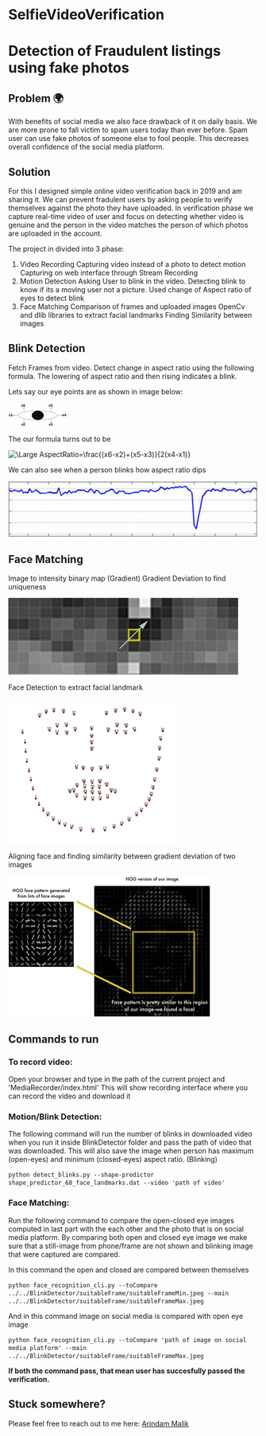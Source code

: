 # SelfieVideoVerification

# Detection of Fraudulent listings using fake photos

## Problem 🌍 
With benefits of social media we also face drawback of it on daily basis. We are more prone to fall victim to spam users today than ever before. Spam user can use fake photos of someone else to fool people. This decreases overall confidence of the social media platform. 

## Solution
For this I designed simple online video verification back in 2019 and am sharing it. We can prevent fradulent users by asking people to verify themselves against the photo they have uploaded. 
In verification phase we capture real-time video of user and focus on detecting whether video is genuine and the person in the video matches the person of which photos are uploaded in the account. 

The project in divided into 3 phase:
1. Video Recording
    Capturing video instead of a photo to detect motion
    Capturing on web interface through Stream Recording 
2. Motion Detection
    Asking User to blink in the video.
    Detecting blink to know if its a moving user not a picture.
    Used change of  Aspect ratio of eyes to detect blink
3. Face Matching
    Comparison of frames and uploaded images
    OpenCv and dlib libraries to extract facial landmarks 
    Finding Similarity between images

## Blink Detection
Fetch Frames from video. Detect change in aspect ratio using the following formula. The lowering of aspect ratio and then rising indicates a blink.

Lets say our eye points are as shown in image below:


![pageres](eyeAspectRatio.jpg "eyeAspectRatio")

The our formula turns out to be


<img src="https://latex.codecogs.com/svg.latex?\Large&space;AspectRatio=\frac{(x6-x2)+(x5-x3)}{2(x4-x1)}" title="\Large AspectRatio=\frac{(x6-x2)+(x5-x3)}{2(x4-x1)}" />

We can also see when a person blinks how aspect ratio dips


![pageres](AspectRatio_FrameRate.jpg "AspectRatio_FrameRate")




## Face Matching

Image to intensity binary map (Gradient)
Gradient Deviation to find uniqueness


![pageres](Matching1.png "Matching1")



Face Detection to extract facial landmark




![pageres](landmarksFace1.png "landmarksFace1")

Aligning face and finding similarity between gradient deviation of two images




![pageres](faceMatchingHog.png "faceMatchingHog")

## Commands to run

### To record video:

Open your browser and type in the path of the current project and 'MediaRecorder/index.html'
This will show recording interface where you can record the video and download it

### Motion/Blink Detection:

The following command will run the number of blinks in downloaded video when you run it inside BlinkDetector folder and pass the path of video that was downloaded. This will also save the image when person has maximum (open-eyes) and minimum (closed-eyes) aspect ratio. (Blinking)
```
python detect_blinks.py --shape-predictor shape_predictor_68_face_landmarks.dat --video 'path of video'
```

### Face Matching:

Run the following command to compare the open-closed eye images computed in last part with the each other and the photo that is on social media platform.
By comparing both open and closed eye image we make sure that a still-image from phone/frame are not shown and blinking image that were captured are compared.

In this command the open and closed are compared between themselves
```
python face_recognition_cli.py --toCompare ../../BlinkDetector/suitableFrame/suitableFrameMin.jpeg --main ../../BlinkDetector/suitableFrame/suitableFrameMax.jpeg
```

And in this command image on social media is compared with open eye image
```
python face_recognition_cli.py --toCompare 'path of image on social media platform' --main ../../BlinkDetector/suitableFrame/suitableFrameMax.jpeg
```



**If both the command pass, that mean user has succesfully passed the verification.**


## Stuck somewhere?
Please feel free to reach out to me here:
[Arindam Malik](mailto:arindammalik96@gmail.com)
